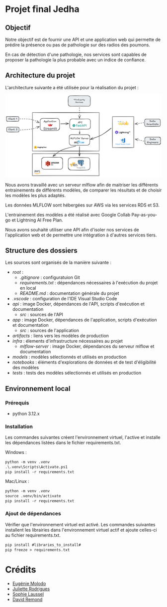 # Projet final Jedha

## Objectif

Notre objectif est de fournir une API et une application web qui permette de prédire la présence ou pas de pathologie sur des radios des poumons.

En cas de détection d'une pathologie, nos services sont capables de proposer la pathologie la plus probable avec un indice de confiance.

## Architecture du projet

L'architecture suivante a été utilisée pour la réalisation du projet :

![](architecture.png)

Nous avons travaillé avec un serveur mlflow afin de maitriser les différents entrainements de différents modèles, de comparer les résultats et de choisir les modèles les plus adaptés.

Les données MLFLOW sont hébergées sur AWS via les services RDS et S3.

L'entrainement des modèles a été réalisé avec Google Collab Pay-as-you-go et Lightning AI Free Plan.

Nous avons souhaité utiliser une API afin d'isoler nos services de l'application web et de permettre une intégration à d'autres services tiers.

## Structure des dossiers

Les sources sont organisés de la manière suivante :
 - *root* :
   - *.gitignore* : configuratuion Git
   - *requirements.txt* : dépendances nécessaires à l'exécution du projet en local
   - *README.md* : documentation générale du projet 
 - *.vscode* : configuration de l'IDE Visual Studio Code
 - *api* : image Docker, dépendances de l'API, scripts d'exécution et documentation
   - *src* : sources de l'API
 - *app* : image Docker, dépendances de l'application, scripts d'exécution et documentation
   - *src* : sources de l'application
 - *artifacts* : liens vers les modèles de production
 - *infra* : élements d'infrastructure nécessaires au projet
   - *mlflow-server* : image Docker, dépendances du serveur mlflow et documentation
 - *models* : modèles sélectionnés et utilisés en production
 - *notebooks* : éléments d'explorations de données et de test d'éligibilité des modèles
 - *tests* : tests des modèles sélectionnés et utilisés en production

## Environnement local

### Prérequis

- python 3.12.x

### Installation

Les commandes suivantes créent l'environnement virtuel, l'active et installe les dépendances listées dans le fichier requirements.txt.

Windows :

```Windows
python -m venv .venv
.\.venv\Scripts\Activate.ps1
pip install -r requirements.txt
```

Mac/Linux :

```Mac/Linux
python -m venv .venv
source .venv/bin/activate
pip install -r requirements.txt
```

### Ajout de dépendances

Vérifier que l'environnement virtuel est activé.
Les commandes suivantes installent les librairies dans l'environnement virtuel actif et ajoute celles-ci au fichier requirements.txt.

```
pip install #libraries_to_install#
pip freeze > requirements.txt
```

# Crédits

- [Eugénie Molodo](https://github.com/Eug-M)
- [Juliette Rodrigues](https://github.com/julietteRDC)
- [Sophie Laussel](https://github.com/lsophie12)
- [David Remond](https://github.com/davidremond)